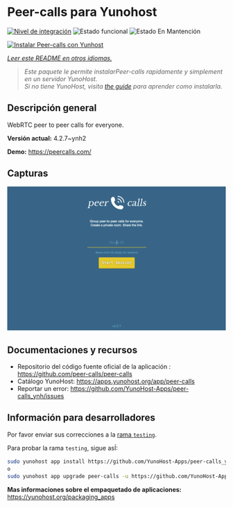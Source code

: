 <!--
Este archivo README esta generado automaticamente<https://github.com/YunoHost/apps/tree/master/tools/readme_generator>
No se debe editar a mano.
-->

# Peer-calls para Yunohost

[![Nivel de integración](https://apps.yunohost.org/badge/integration/peer-calls)](https://ci-apps.yunohost.org/ci/apps/peer-calls/)
![Estado funcional](https://apps.yunohost.org/badge/state/peer-calls)
![Estado En Mantención](https://apps.yunohost.org/badge/maintained/peer-calls)

[![Instalar Peer-calls con Yunhost](https://install-app.yunohost.org/install-with-yunohost.svg)](https://install-app.yunohost.org/?app=peer-calls)

*[Leer este README en otros idiomas.](./ALL_README.md)*

> *Este paquete le permite instalarPeer-calls rapidamente y simplement en un servidor YunoHost.*  
> *Si no tiene YunoHost, visita [the guide](https://yunohost.org/install) para aprender como instalarla.*

## Descripción general

WebRTC peer to peer calls for everyone.

**Versión actual:** 4.2.7~ynh2

**Demo:** <https://peercalls.com/>

## Capturas

![Captura de Peer-calls](./doc/screenshots/screenshot.png)

## Documentaciones y recursos

- Repositorio del código fuente oficial de la aplicación : <https://github.com/peer-calls/peer-calls>
- Catálogo YunoHost: <https://apps.yunohost.org/app/peer-calls>
- Reportar un error: <https://github.com/YunoHost-Apps/peer-calls_ynh/issues>

## Información para desarrolladores

Por favor enviar sus correcciones a la [rama `testing`](https://github.com/YunoHost-Apps/peer-calls_ynh/tree/testing).

Para probar la rama `testing`, sigue asÍ:

```bash
sudo yunohost app install https://github.com/YunoHost-Apps/peer-calls_ynh/tree/testing --debug
o
sudo yunohost app upgrade peer-calls -u https://github.com/YunoHost-Apps/peer-calls_ynh/tree/testing --debug
```

**Mas informaciones sobre el empaquetado de aplicaciones:** <https://yunohost.org/packaging_apps>

